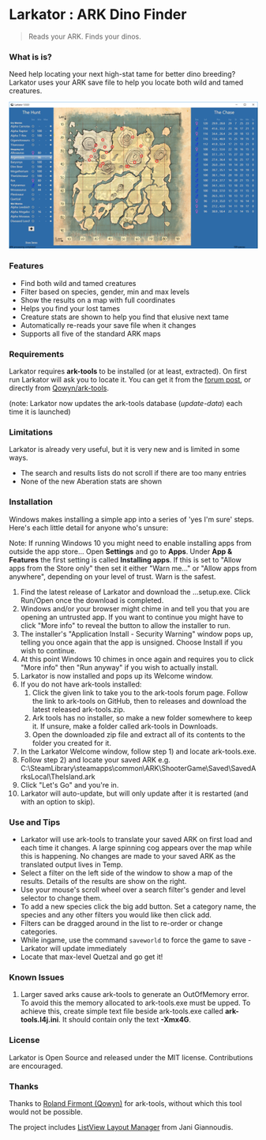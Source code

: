 # Larkator : ARK Dino Finder
> Reads your ARK. Finds your dinos.

### What is is?
Need help locating your next high-stat tame for better dino breeding?
Larkator uses your ARK save file to help you locate both wild and tamed creatures.

![Larkator Screenshot](Assets/screenshot.png)

### Features
 - Find both wild and tamed creatures
 - Filter based on species, gender, min and max levels
 - Show the results on a map with full coordinates
 - Helps you find your lost tames
 - Creature stats are shown to help you find that elusive next tame
 - Automatically re-reads your save file when it changes
 - Supports all five of the standard ARK maps

### Requirements
Larkator requires **ark-tools** to be installed (or at least, extracted).
On first run Larkator will ask you to locate it.
You can get it from the [forum post](https://survivetheark.com/index.php?/forums/topic/80750-ark-tools-v064-tools-for-reading-and-manipulating-ark-savegame-files/),
or directly from [Qowyn/ark-tools](https://github.com/Qowyn/ark-tools/releases).

(note: Larkator now updates the ark-tools database (*update-data*) each time it is launched)

### Limitations
Larkator is already very useful, but it is very new and is limited in some ways.

 - The search and results lists do not scroll if there are too many entries
 - None of the new Aberation stats are shown

### Installation
Windows makes installing a simple app into a series of 'yes I'm sure' steps. Here's each little detail for anyone who's unsure:

Note: If running Windows 10 you might need to enable installing apps from outside the app store...
Open **Settings** and go to **Apps**. Under **App & Features** the first setting is called **Installing apps**. If this is set to "Allow apps from the Store only" then set it either "Warn me..." or "Allow apps from anywhere", depending on your level of trust. Warn is the safest.

 1. Find the latest release of Larkator and download the ...setup.exe. Click Run/Open once the download is completed.
 1. Windows and/or your browser might chime in and tell you that you are opening an untrusted app. If you want to continue you might have to click "More info" to reveal the button to allow the installer to run.
 1. The installer's "Application Install - Security Warning" window pops up, telling you once again that the app is unsigned. Choose Install if you wish to continue.
 1. At this point Windows 10 chimes in once again and requires you to click "More info" then "Run anyway" if you wish to actually install.
 1. Larkator is now installed and pops up its Welcome window.
 1. If you do not have ark-tools installed:
    1. Click the given link to take you to the ark-tools forum page. Follow the link to ark-tools on GitHub, then to releases and download the latest released ark-tools.zip.
    1. Ark tools has no installer, so make a new folder somewhere to keep it. If unsure, make a folder called ark-tools in Downloads.
    1. Open the downloaded zip file and extract all of its contents to the folder you created for it.
 1. In the Larkator Welcome window, follow step 1) and locate ark-tools.exe.
 1. Follow step 2) and locate your saved ARK e.g. C:\SteamLibrary\steamapps\common\ARK\ShooterGame\Saved\SavedArksLocal\TheIsland.ark
 1. Click "Let's Go" and you're in.
 1. Larkator will auto-update, but will only update after it is restarted (and with an option to skip).

### Use and Tips
 - Larkator will use ark-tools to translate your saved ARK on first load and each time it changes. A large spinning cog appears over the map while this is happening. No changes are made to your saved ARK as the translated output lives in Temp.
 - Select a filter on the left side of the window to show a map of the results. Details of the results are show on the right.
 - Use your mouse's scroll wheel over a search filter's gender and level selector to change them.
 - To add a new species click the big add button. Set a category name, the species and any other filters you would like then click add.
 - Filters can be dragged around in the list to re-order or change categories.
 - While ingame, use the command `saveworld` to force the game to save - Larkator will update immediately
 - Locate that max-level Quetzal and go get it!

### Known Issues
 1) Larger saved arks cause ark-tools to generate an OutOfMemory error. To avoid this the memory allocated to ark-tools.exe must be upped.
    To achieve this, create simple text file beside ark-tools.exe called **ark-tools.l4j.ini**. It should contain only the text **-Xmx4G**.

### License
Larkator is Open Source and released under the MIT license. Contributions are encouraged.

### Thanks

Thanks to [Roland Firmont (Qowyn)](https://github.com/Qowyn) for ark-tools, without which this tool would not be possible.

The project includes [ListView Layout Manager](https://www.codeproject.com/Articles/25058/ListView-Layout-Manager) from Jani Giannoudis.
